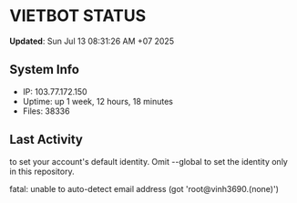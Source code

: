 # VIETBOT STATUS
**Updated**: Sun Jul 13 08:31:26 AM +07 2025

## System Info
- IP: 103.77.172.150
- Uptime: up 1 week, 12 hours, 18 minutes
- Files: 38336

## Last Activity

to set your account's default identity.
Omit --global to set the identity only in this repository.

fatal: unable to auto-detect email address (got 'root@vinh3690.(none)')
